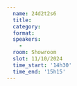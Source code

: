 ```yaml
---
  name: 24d2t2s6
  title: 
  category: 
  format: 
  speakers: 
    - 
  room: Showroom
  slot: 11/10/2024
  time_start: '14h30'
  time_end: '15h15'
---
```

